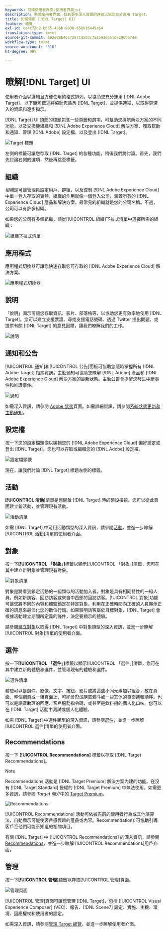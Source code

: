 ```yaml
---
keywords: 目標使用者界面;使用者界面;ui
description: 熟悉使用者界面，找到更多深入資訊的連結以協助充分運用 Target。
title: 如何使用 [!DNL Target] UI?
feature: 總覽
exl-id: ce4c72b2-b635-406b-9830-650816445a64
translation-type: tm+mt
source-git-commit: a92e88b46c72971d5d3c752593d651d8290b674e
workflow-type: tm+mt
source-wordcount: '816'
ht-degree: 98%

---
```


# 瞭解[!DNL Target] UI

使用者介面以邏輯且方便使用的格式排列，以協助您充分運用 [!DNL Adobe Target]。以下簡短概述將協助您熟悉 [!DNL Target]，並提供連結，以取得更深入的資訊和逐步指示。

[!DNL Target] UI 頂部的標題包含一些頁籤和選項，可幫助您導航解決方案的不同功能，以及交換機組織和 [!DNL Adobe Experience Cloud] 解決方案、獲取幫助和通知、管理 [!DNL Adobe] 設定檔，以及登出 [!DNL Target]。

![Target 標題](/help/c-intro/assets/target-header.png)

左側的標籤可讓您存取 [!DNL Target] 的各種功能，稍後我們將討論。首先，我們先討論右側的選項，然後再跳至標籤。

## 組織

*組織*&#x200B;是可讓管理員設定用戶、群組，以及控制 [!DNL Adobe Experience Cloud] 中單一登入存取的實體。組織的作用就像一個登入公司，涵蓋所有的 [!DNL Experience Cloud] 產品和解決方案。最常見的組織就是您的公司名稱。不過，公司可以有許多組織。

如果您的公司有多個組織，請從[!UICONTROL 組織]下拉式清單中選擇所需的組織：

![組織下拉式清單](/help/c-intro/assets/organizations.png)

## 應用程式

應用程式切換器可讓您快速存取您可存取的 [!DNL Adobe Experience Cloud] 解決方案。

![應用程式切換器](/help/c-intro/assets/apps.png)

## 說明

「說明」圖示可讓您存取資訊、影片、部落格等，以協助您更有效率地使用 [!DNL Target]。您可以建立支援票證、尋找支援電話號碼、透過 Twitter 提出問題，或提供有關 [!DNL Target] 的意見回饋，讓我們瞭解我們的工作。

![說明](/help/c-intro/assets/help.png)

## 通知和公告

[!UICONTROL 通知]和[!UICONTROL 公告]面板可協助您隨時掌握所有 [!DNL Adobe Target] 相關資訊。主動通知可協助您瞭解 [!DNL Adobe] 產品和 [!DNL Adobe Experience Cloud] 解決方案的最新狀態。主動公告會提醒您發生中斷事件和維護事件。

![通知](/help/c-intro/assets/notifications.png)

如需深入資訊，請參閱 [Adobe 狀態](https://status.adobe.com/)頁面。如需詳細資訊，請參閱[系統狀態更新和主動通知](/help/c-intro/assets/notifications.png)。

## 設定檔

按一下您的設定檔頭像以編輯您的 [!DNL Adobe Experience Cloud] 偏好設定或登出 [!DNL Target]。您也可以存取或編輯您的 [!DNL Adobe] 設定檔。

![設定檔頭像](/help/c-intro/assets/change-language.png)

現在，讓我們討論 [!DNL Target] 標題左側的標籤。

## 活動

**[!UICONTROL 活動]**&#x200B;清單是您開啟 [!DNL Target] 時的預設檢視。您可以從此頁面建立新活動，並管理現有活動。

![活動清單](/help/c-intro/assets/activities-list.png)

如需 [!DNL Target] 中可用活動類型的深入資訊，請參閱[活動](/help/c-activities/activities.md)，並進一步瞭解[!UICONTROL 活動]清單的使用者介面。

## 對象

按一下&#x200B;**[!UICONTROL 「對象」]**&#x200B;標籤以顯示[!UICONTROL 「對象」]清單，您可在其中建立新對象並管理現有對象。

![對象清單](/help/c-intro/assets/audience-list.png)

對象是將看到鎖定活動的一組類似的活動加入者。對象是具有相同特性的一組人員，例如新訪客、回訪訪客或來自中西部的回訪訪客。[!UICONTROL 對象]功能可讓您將不同的內容和體驗鎖定在特定對象，利用在正確時間向正確的人員顯示正確的訊息來最佳化您的數位行銷。如果驗明訪客屬於目標對象，[!DNL Target] 會根據活動建立期間所定義的條件，決定要顯示的體驗。

請參閱[建立對象](/help/c-target/c-audiences/create-audience.md)以取得 [!DNL Target] 中對象類型的深入資訊，並進一步瞭解[!UICONTROL 對象]清單的使用者介面。

## 選件

按一下&#x200B;**[!UICONTROL 「選件」]**&#x200B;標籤以顯示[!UICONTROL 「選件」]清單，您可在其中建立新的體驗和選件，並管理現有的體驗和選件。

![選件清單](/help/c-intro/assets/offers.png)

體驗可以是選件、影像、文字、按鈕、影片或將這些不同元素加以組合，放在頁面、整個網頁或一組頁面上，可能會形成購買漏斗或一些其他的頁面邏輯順序。也可以是語音助理的回應、客戶服務指令碼，或甚至是飲料機的個人化口味。您可以在 [!DNL Target] 活動中測試或個人化體驗。

如需 [!DNL Target] 中選件類型的深入資訊，請參閱[選件](/help/c-experiences/c-manage-content/manage-content.md)，並進一步瞭解[!UICONTROL 選件]清單的使用者介面。

## Recommendations

按一下&#x200B; **[!UICONTROL Recommendations]**&#x200B; 標籤以存取 [!DNL Target Recommendations]。

>[!NOTE]
>
>Recommendations 活動是 [!DNL Target Premium] 解決方案內建的功能。在沒有 [!DNL Target Standard] 授權的 [!DNL Target Premium] 中無法使用。如需更多資訊，請參閱 *Target 簡介*&#x200B;中的 [Target Premium](/help/c-intro/intro.md#premium)。

![Recommendations](/help/c-intro/assets/recommendations.png)

[!UICONTROL Recommendations] 活動可依據先前的使用者行為或其他演算法，自動顯示可能使客戶感興趣的產品或內容。Recommendations 可協助引導客戶至他們可能不知道的相關項目。

有關 [!DNL Target] 中 [!UICONTROL Recommendations] 的深入資訊，請參閱 [Recommendations](/help/c-recommendations/recommendations.md)，並進一步瞭解 [!UICONTROL Recommendations]用戶介面。

## 管理

按一下&#x200B;**[!UICONTROL 管理&#x200B;]**&#x200B;標籤以存取[!UICONTROL 管理]頁面。

![管理頁面](/help/c-intro/assets/administration.png)

[!UICONTROL 管理]頁面可讓您管理 [!DNL Target]，包括 [!UICONTROL Visual Experience Composer] (VEC)、報告、[!DNL Scene7] 設定、實施、主機、環境、回應權杖和使用者的設定。

如需深入資訊，請參閱[管理 Target 總覽](/help/administrating-target/administrating-target.md)，並進一步瞭解使用者介面。
